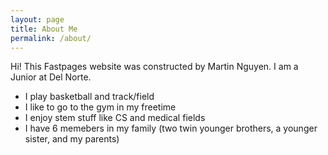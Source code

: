 ```yaml
---
layout: page
title: About Me
permalink: /about/
---
```


Hi! This Fastpages website was constructed by Martin Nguyen. I am a Junior at Del Norte. 
  - I play basketball and track/field
  - I like to go to the gym in my freetime
  - I enjoy stem stuff like CS and medical fields
  - I have 6 memebers in my family (two twin younger brothers, a younger sister, and my parents) 



[^1]:A blogging platform that features the best blog ever made by Marty which natively supports Jupyter notebooks in addition to other formats .
